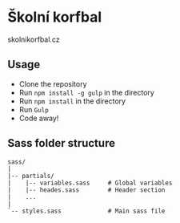 # Školní korfbal
skolnikorfbal.cz

## Usage
- Clone the repository
- Run `npm install -g gulp` in the directory
- Run `npm install` in the directory
- Run `Gulp`
- Code away!

## Sass folder structure

    sass/
    |
    |-- partials/
    |    |-- variables.sass		# Global variables
    |	 |-- heades.sass		# Header section
    |	 ...
    |
    `-- styles.sass				# Main sass file
